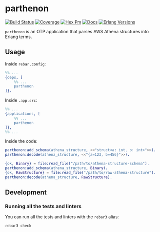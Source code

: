 # parthenon

[![Build Status](https://github.com/AntoineGagne/parthenon/actions/workflows/erlang.yml/badge.svg)](https://github.com/AntoineGagne/parthenon/actions)
[![Coverage](https://coveralls.io/repos/AntoineGagne/parthenon/badge.png?branch=master)](https://coveralls.io/r/AntoineGagne/parthenon?branch=master)
[![Hex Pm](http://img.shields.io/hexpm/v/parthenon.svg?style=flat)](https://hex.pm/packages/parthenon)
[![Docs](https://img.shields.io/badge/hex-docs-green.svg?style=flat)](https://hexdocs.pm/parthenon)
[![Erlang Versions](https://img.shields.io/badge/Supported%20Erlang%2FOTP-21.0%20to%2025.0-blue)](http://www.erlang.org)

`parthenon` is an OTP application that parses AWS Athena structures into Erlang terms.

## Usage

Inside `rebar.config`:

```erl
%% ...
{deps, [
    %% ...
    parthenon
]}.
```

Inside ``.app.src``:

```erl
%% ...
{applications, [
    %% ...
    parthenon
]},
%% ...
```

Inside the code:

```erl
parthenon:add_schema(athena_structure, <<"struct<a: int, b: int>">>).
parthenon:decode(athena_structure, <<"{a=123, b=456}">>).

{ok, Binary} = file:read_file("/path/to/athena-structure-schema").
parthenon:add_schema(athena_structure, Binary).
{ok, RawStructure} = file:read_file("/path/to/raw-athena-structure").
parthenon:decode(athena_structure, RawStructure).
```

## Development

### Running all the tests and linters

You can run all the tests and linters with the ``rebar3`` alias:

```sh
rebar3 check
```
